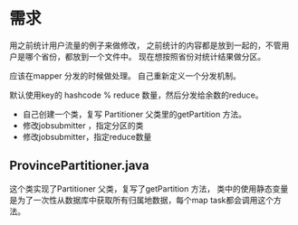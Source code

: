 # 需求

用之前统计用户流量的例子来做修改， 之前统计的内容都是放到一起的，不管用户是哪个省份，都放到一个文件中。
现在想按照省份对统计结果做分区。

应该在mapper 分发的时候做处理。 自己重新定义一个分发机制。

默认使用key的 hashcode % reduce 数量，然后分发给余数的reduce。


 - 自己创建一个类，复写 Partitioner 父类里的getPartition 方法。
 - 修改jobsubmitter ，指定分区的类
 - 修改jobsubmitter，指定reduce数量

## ProvincePartitioner.java 
这个类实现了Partitioner 父类，复写了getPartition 方法， 
类中的使用静态变量是为了一次性从数据库中获取所有归属地数据，每个map task都会调用这个方法。